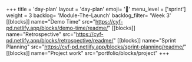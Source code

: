 +++
title = 'day-plan'
layout = 'day-plan'
emoji= '📝'
menu_level = ['sprint']
weight = 3
backlog= 'Module-The-Launch'
backlog_filter= 'Week 3'
[[blocks]]
name="Demo Time"
src="https://cyf-pd.netlify.app/blocks/demo-time/readme/"
[[blocks]]
name="Retrospective"
src="https://cyf-pd.netlify.app/blocks/retrospective/readme/"
[[blocks]]
name="Sprint Planning"
src="https://cyf-pd.netlify.app/blocks/sprint-planning/readme/"
[[blocks]]
name="Project work"
src="portfolio/blocks/project"
+++
